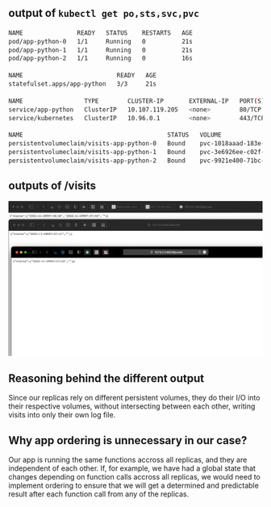 ## output of `kubectl get po,sts,svc,pvc`

```sh
NAME               READY   STATUS    RESTARTS   AGE
pod/app-python-0   1/1     Running   0          21s
pod/app-python-1   1/1     Running   0          21s
pod/app-python-2   1/1     Running   0          16s

NAME                          READY   AGE
statefulset.apps/app-python   3/3     21s

NAME                 TYPE        CLUSTER-IP       EXTERNAL-IP   PORT(S)   AGE
service/app-python   ClusterIP   10.107.119.205   <none>        80/TCP    21s
service/kubernetes   ClusterIP   10.96.0.1        <none>        443/TCP   30d

NAME                                        STATUS   VOLUME                                     CAPACITY   ACCESS MODES   STORAGECLASS   AGE
persistentvolumeclaim/visits-app-python-0   Bound    pvc-1018aaad-183e-4bf7-bffb-1e3326d5b106   128M       RWO            standard       3m16s
persistentvolumeclaim/visits-app-python-1   Bound    pvc-3e6926ee-c02f-4def-acf0-d0d6035a2546   128M       RWO            standard       3m16s
persistentvolumeclaim/visits-app-python-2   Bound    pvc-9921e400-71bc-48ea-9b0a-f76d7399a976   128M       RWO            standard       3m16s
```

## outputs of /visits

![visits](./screenshots/visits.png)

## Reasoning behind the different output

Since our replicas rely on different persistent volumes, they do their I/O into their respective volumes, without intersecting between each other, writing visits into only their own log file.

## Why app ordering is unnecessary in our case?

Our app is running the same functions accross all replicas, and they are independent of each other. If, for example, we have had a global state that changes depending on function calls accross all replicas, we would need to implement ordering to ensure that we will get a determined and predictable result after each function call from any of the replicas.